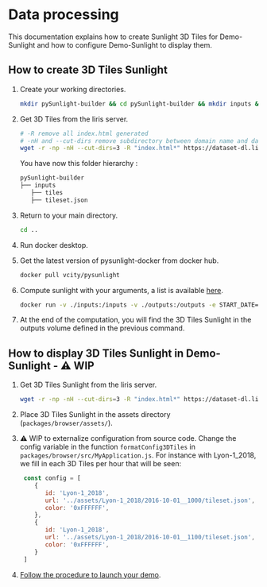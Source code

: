 # Data processing

This documentation explains how to create Sunlight 3D Tiles for Demo-Sunlight and how to configure Demo-Sunlight to display them.

## How to create 3D Tiles Sunlight

1. Create your working directories.

    ```bash
    mkdir pySunlight-builder && cd pySunlight-builder && mkdir inputs && cd inputs
    ```

2. Get 3D Tiles from the liris server.

    ```bash
    # -R remove all index.html generated
    # -nH and --cut-dirs remove subdirectory between domain name and datas directory. We place the tileset.json directly in inputs.
    wget -r -np -nH --cut-dirs=3 -R "index.html*" https://dataset-dl.liris.cnrs.fr/three-d-tiles-lyon-metropolis/2018/Lyon-1_2018/
    ```

   You have now this folder hierarchy :

   ```bash
   pySunlight-builder
   ├── inputs
      ├── tiles
      ├── tileset.json
   ```

3. Return to your main directory.

   ```bash
   cd ..
   ```

4. Run docker desktop.

5. Get the latest version of pysunlight-docker from docker hub.

    ```bash
    docker pull vcity/pysunlight
    ```

6. Compute sunlight with your arguments, a list is available [here](https://github.com/VCityTeam/pySunlight-docker#configure).

    ```bash
    docker run -v ./inputs:/inputs -v ./outputs:/outputs -e START_DATE=403224 -e END_DATE=403248 -e LOG_LEVEL=DEBUG -e OPTIONAL_ARGS=--with-aggregate vcity/pysunlight
    ```

7. At the end of the computation, you will find the 3D Tiles Sunlight in the outputs volume defined in the previous command.

## How to display 3D Tiles Sunlight in Demo-Sunlight - :warning: WIP

1. Get 3D Tiles Sunlight from the liris server.

    ```bash
    wget -r -np -nH --cut-dirs=3 -R "index.html*" https://dataset-dl.liris.cnrs.fr/three-d-tiles-lyon-metropolis/2018/Lyon-1_2018/
    ```

2. Place 3D Tiles Sunlight in the assets directory (`packages/browser/assets/`).

3. :warning: WIP to externalize configuration from source code. Change the config variable in the function `formatConfig3DTiles` in `packages/browser/src/MyApplication.js`. For instance with Lyon-1_2018, we fill in each 3D Tiles per hour that will be seen:

   ```js
    const config = [
       {
          id: 'Lyon-1_2018',
          url: '../assets/Lyon-1_2018/2016-10-01__1000/tileset.json',
          color: '0xFFFFFF',
       },
       {
          id: 'Lyon-1_2018',
          url: '../assets/Lyon-1_2018/2016-10-01__1100/tileset.json',
          color: '0xFFFFFF',
       }
    ]
   ```

4. [Follow the procedure to launch your demo](../../Readme.md#installation).

